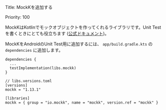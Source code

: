 Title: MockKを追加する

Priority: 100

MockKはKotlinでモックオブジェクトを作ってくれるライブラリです。Unit Testを書くときにとても役立ちます ([公式ドキュメント](https://mockk.io/))。

MockKをAndroidのUnit Test用に追加するには、 `app/build.gradle.kts` の `dependencies` に追加します。

```
dependencies {
  ...
  testImplementation(libs.mockk)
}
```

```
// libs.versions.toml
[versions]
mockk = "1.13.1"

[libraries]
mockk = { group = "io.mockk", name = "mockk", version.ref = "mockk" }
```

